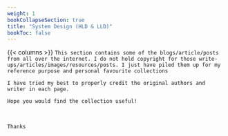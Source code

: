 ```yaml
---
weight: 1
bookCollapseSection: true
title: "System Design (HLD & LLD)"
bookToc: false
---
```



{{< columns >}}
`This section contains some of the blogs/article/posts from all over the internet. I do not hold copyright for those write-ups/articles/images/resources/posts. I just have piled them up for my reference purpose and personal favourite collections`

`I have tried my best to properly credit the original authors and writer in each page.`

`Hope you would find the collection useful!`

<br>

`Thanks`
<br>